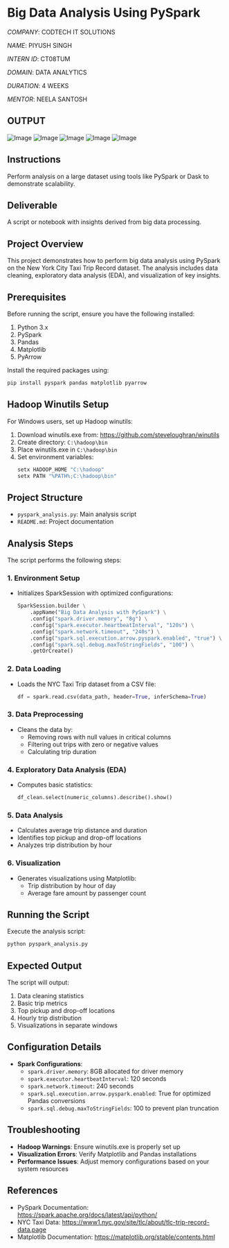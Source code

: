 # Big Data Analysis Using PySpark

*COMPANY*:  CODTECH IT SOLUTIONS

*NAME*:  PIYUSH SINGH

*INTERN ID*:  CT08TUM

*DOMAIN*:  DATA ANALYTICS

*DURATION*:  4 WEEKS

*MENTOR*:  NEELA SANTOSH


## OUTPUT
![Image](https://github.com/user-attachments/assets/f680f878-424c-4723-86b9-95a0d93f53f6)
![Image](https://github.com/user-attachments/assets/cd7154c5-2d26-4b3a-ab80-77f80e8db80a)
![Image](https://github.com/user-attachments/assets/52d79fda-6ba8-459a-ba43-18cdbd8cf6ab)
![Image](https://github.com/user-attachments/assets/f4f5cfe0-618d-4cb4-a549-e36e4c2f44a6)
![Image](https://github.com/user-attachments/assets/2778b168-c2df-4479-92d9-34d40cde6804)


## Instructions
Perform analysis on a large dataset using tools like PySpark or Dask to demonstrate scalability.

## Deliverable
A script or notebook with insights derived from big data processing.

## Project Overview
This project demonstrates how to perform big data analysis using PySpark on the New York City Taxi Trip Record dataset. The analysis includes data cleaning, exploratory data analysis (EDA), and visualization of key insights.

## Prerequisites
Before running the script, ensure you have the following installed:
1. Python 3.x
2. PySpark
3. Pandas
4. Matplotlib
5. PyArrow

Install the required packages using:
```bash
pip install pyspark pandas matplotlib pyarrow
```

## Hadoop Winutils Setup
For Windows users, set up Hadoop winutils:
1. Download winutils.exe from: https://github.com/steveloughran/winutils
2. Create directory: `C:\hadoop\bin`
3. Place winutils.exe in `C:\hadoop\bin`
4. Set environment variables:
   ```bash
   setx HADOOP_HOME "C:\hadoop"
   setx PATH "%PATH%;C:\hadoop\bin"
   ```

## Project Structure
- `pyspark_analysis.py`: Main analysis script
- `README.md`: Project documentation

## Analysis Steps
The script performs the following steps:

### 1. Environment Setup
- Initializes SparkSession with optimized configurations:
  ```python
  SparkSession.builder \
      .appName("Big Data Analysis with PySpark") \
      .config("spark.driver.memory", "8g") \
      .config("spark.executor.heartbeatInterval", "120s") \
      .config("spark.network.timeout", "240s") \
      .config("spark.sql.execution.arrow.pyspark.enabled", "true") \
      .config("spark.sql.debug.maxToStringFields", "100") \
      .getOrCreate()
  ```

### 2. Data Loading
- Loads the NYC Taxi Trip dataset from a CSV file:
  ```python
  df = spark.read.csv(data_path, header=True, inferSchema=True)
  ```

### 3. Data Preprocessing
- Cleans the data by:
  - Removing rows with null values in critical columns
  - Filtering out trips with zero or negative values
  - Calculating trip duration

### 4. Exploratory Data Analysis (EDA)
- Computes basic statistics:
  ```python
  df_clean.select(numeric_columns).describe().show()
  ```

### 5. Data Analysis
- Calculates average trip distance and duration
- Identifies top pickup and drop-off locations
- Analyzes trip distribution by hour

### 6. Visualization
- Generates visualizations using Matplotlib:
  - Trip distribution by hour of day
  - Average fare amount by passenger count

## Running the Script
Execute the analysis script:
```bash
python pyspark_analysis.py
```

## Expected Output
The script will output:
1. Data cleaning statistics
2. Basic trip metrics
3. Top pickup and drop-off locations
4. Hourly trip distribution
5. Visualizations in separate windows

## Configuration Details
- **Spark Configurations**:
  - `spark.driver.memory`: 8GB allocated for driver memory
  - `spark.executor.heartbeatInterval`: 120 seconds
  - `spark.network.timeout`: 240 seconds
  - `spark.sql.execution.arrow.pyspark.enabled`: True for optimized Pandas conversions
  - `spark.sql.debug.maxToStringFields`: 100 to prevent plan truncation

## Troubleshooting
- **Hadoop Warnings**: Ensure winutils.exe is properly set up
- **Visualization Errors**: Verify Matplotlib and Pandas installations
- **Performance Issues**: Adjust memory configurations based on your system resources

## References
- PySpark Documentation: https://spark.apache.org/docs/latest/api/python/
- NYC Taxi Data: https://www1.nyc.gov/site/tlc/about/tlc-trip-record-data.page
- Matplotlib Documentation: https://matplotlib.org/stable/contents.html
